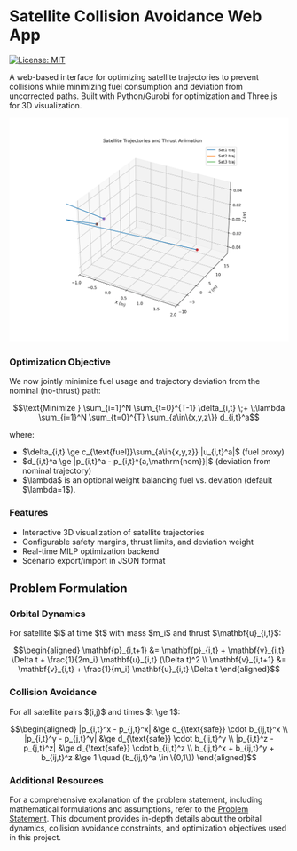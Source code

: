 # Satellite Collision Avoidance Web App

[![License: MIT](https://img.shields.io/badge/License-MIT-yellow.svg)](https://opensource.org/licenses/MIT)

A web-based interface for optimizing satellite trajectories to prevent collisions while minimizing fuel consumption and deviation from uncorrected paths. Built with Python/Gurobi for optimization and Three.js for 3D visualization.

![App Screenshot](./assets/satellite_trajectories.gif)

### Optimization Objective

We now jointly minimize fuel usage and trajectory deviation from the nominal (no-thrust) path:

```math
\text{Minimize } \sum_{i=1}^N \sum_{t=0}^{T-1} \delta_{i,t}
\;+
\;\lambda \sum_{i=1}^N \sum_{t=0}^{T} \sum_{a\in\{x,y,z\}} d_{i,t}^a
```

where:

* \$\delta\_{i,t} \ge c\_{\text{fuel}}\sum\_{a\in{x,y,z}} |u\_{i,t}^a|\$ (fuel proxy)
* \$d\_{i,t}^a \ge |p\_{i,t}^a - p\_{i,t}^{a,\mathrm{nom}}|\$ (deviation from nominal trajectory)
* \$\lambda\$ is an optional weight balancing fuel vs. deviation (default \$\lambda=1\$).

### Features

* Interactive 3D visualization of satellite trajectories
* Configurable safety margins, thrust limits, and deviation weight
* Real-time MILP optimization backend
* Scenario export/import in JSON format

## Problem Formulation

### Orbital Dynamics

For satellite \$i\$ at time \$t\$ with mass \$m\_i\$ and thrust \$\mathbf{u}\_{i,t}\$:

```math
\begin{aligned}
\mathbf{p}_{i,t+1} &= \mathbf{p}_{i,t} + \mathbf{v}_{i,t} \Delta t + \frac{1}{2m_i} \mathbf{u}_{i,t} (\Delta t)^2 \\
\mathbf{v}_{i,t+1} &= \mathbf{v}_{i,t} + \frac{1}{m_i} \mathbf{u}_{i,t} \Delta t
\end{aligned}
```

### Collision Avoidance

For all satellite pairs \$(i,j)\$ and times \$t \ge 1\$:

```math
\begin{aligned}
|p_{i,t}^x - p_{j,t}^x| &\ge d_{\text{safe}} \cdot b_{ij,t}^x \\
|p_{i,t}^y - p_{j,t}^y| &\ge d_{\text{safe}} \cdot b_{ij,t}^y \\
|p_{i,t}^z - p_{j,t}^z| &\ge d_{\text{safe}} \cdot b_{ij,t}^z \\
 b_{ij,t}^x + b_{ij,t}^y + b_{ij,t}^z &\ge 1 \quad (b_{ij,t}^a \in \{0,1\})
\end{aligned}
```

### Additional Resources

For a comprehensive explanation of the problem statement, including mathematical formulations and assumptions, refer to the [Problem Statement](./assets/problem_statement.md). This document provides in-depth details about the orbital dynamics, collision avoidance constraints, and optimization objectives used in this project.
